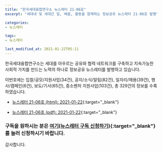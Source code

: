```yaml
---
title: "한국세대융합연구소 뉴스레터 21-06호"
excerpt: "세대내 및 세대간 일, 배움, 활동을 함께하는 정보공유 뉴스레터 21-06호 발행" 

categories:
- 뉴스레터

tags:
- 뉴스레터

last_modified_at: 2021-01-22T05:11
---
```


한국세대융합연구소는 세대를 아우르는 공유와 협력 네트워크를 구축하고 지속가능한 사회적 가치를 만드는 노력의 하나로 정보공유 뉴스레터를 발행하고 있습니다.

이번호에는 입찰/공모/지원사업(34건), 공지/소식/알림(82건), 일자리/채용(39건), 행사/캠페인(6건), 보도/기사(65건), 중소벤처 지원사업(103건), 총 329건의 정보를 수록하였습니다.

* [뉴스레터 21-06호 (html): 2021-01-22](https://gcrcenter.github.io/assets/htmls/gcrc_news_letter_20210122.html){:target="_blank"}

* [뉴스레터 21-06호 (pdf): 2021-01-22](https://gcrcenter.github.io/assets/pdfs/news_letter_20210122.pdf){:target="_blank"}


### 구독을 원하시는 분은 [여기(뉴스레터 구독 신청하기)](https://forms.gle/MJ5gVHCdunBXXWVB7){:target="_blank"} 를 눌러 신청하시기 바랍니다.


감사합니다.